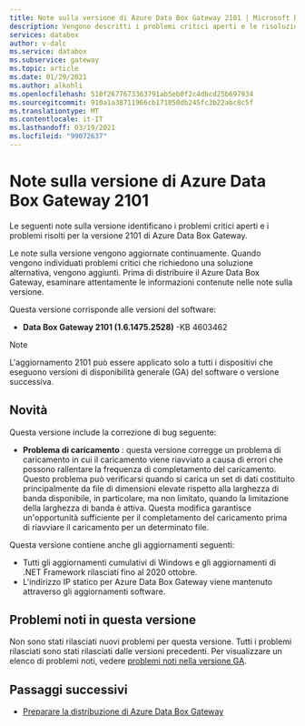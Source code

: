 ```yaml
---
title: Note sulla versione di Azure Data Box Gateway 2101 | Microsoft Docs
description: Vengono descritti i problemi critici aperti e le risoluzioni per la Azure Data Box Gateway che esegue la versione 2101.
services: databox
author: v-dalc
ms.service: databox
ms.subservice: gateway
ms.topic: article
ms.date: 01/29/2021
ms.author: alkohli
ms.openlocfilehash: 510f2677673363791ab5eb0f2c4dbcd25b697934
ms.sourcegitcommit: 910a1a38711966cb171050db245fc3b22abc8c5f
ms.translationtype: MT
ms.contentlocale: it-IT
ms.lasthandoff: 03/19/2021
ms.locfileid: "99072637"
---
```

# <a name="azure-data-box-gateway-2101-release-notes"></a>Note sulla versione di Azure Data Box Gateway 2101

Le seguenti note sulla versione identificano i problemi critici aperti e i problemi risolti per la versione 2101 di Azure Data Box Gateway.

Le note sulla versione vengono aggiornate continuamente. Quando vengono individuati problemi critici che richiedono una soluzione alternativa, vengono aggiunti. Prima di distribuire il Azure Data Box Gateway, esaminare attentamente le informazioni contenute nelle note sulla versione.  

Questa versione corrisponde alle versioni del software:

- **Data Box Gateway 2101 (1.6.1475.2528)** -KB 4603462

> [!NOTE]
> L'aggiornamento 2101 può essere applicato solo a tutti i dispositivi che eseguono versioni di disponibilità generale (GA) del software o versione successiva.

## <a name="whats-new"></a>Novità

Questa versione include la correzione di bug seguente:

- **Problema di caricamento** : questa versione corregge un problema di caricamento in cui il caricamento viene riavviato a causa di errori che possono rallentare la frequenza di completamento del caricamento. Questo problema può verificarsi quando si carica un set di dati costituito principalmente da file di dimensioni elevate rispetto alla larghezza di banda disponibile, in particolare, ma non limitato, quando la limitazione della larghezza di banda è attiva. Questa modifica garantisce un'opportunità sufficiente per il completamento del caricamento prima di riavviare il caricamento per un determinato file.

Questa versione contiene anche gli aggiornamenti seguenti:

- Tutti gli aggiornamenti cumulativi di Windows e gli aggiornamenti di .NET Framework rilasciati fino al 2020 ottobre.
- L'indirizzo IP statico per Azure Data Box Gateway viene mantenuto attraverso gli aggiornamenti software.

## <a name="known-issues-in-this-release"></a>Problemi noti in questa versione

Non sono stati rilasciati nuovi problemi per questa versione. Tutti i problemi rilasciati sono stati rilasciati dalle versioni precedenti. Per visualizzare un elenco di problemi noti, vedere [problemi noti nella versione GA](data-box-gateway-release-notes.md#known-issues-in-ga-release).

## <a name="next-steps"></a>Passaggi successivi

- [Preparare la distribuzione di Azure Data Box Gateway](data-box-gateway-deploy-prep.md)
